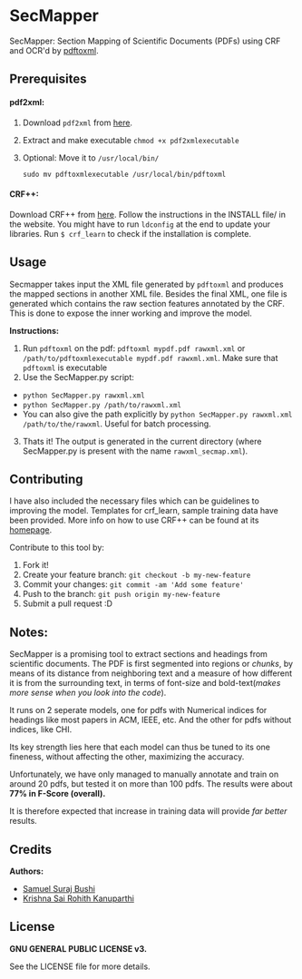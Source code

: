# SecMapper

SecMapper: Section Mapping of Scientific Documents (PDFs)
using CRF and OCR'd by [pdftoxml][1].


## Prerequisites

####  pdf2xml:

1. Download `pdf2xml` from [here][1].
2. Extract and make executable `chmod +x pdf2xmlexecutable`
3. Optional: Move it to  `/usr/local/bin/`

   `sudo mv pdftoxmlexecutable /usr/local/bin/pdftoxml`

####  CRF++:

Download CRF++ from [here][2]. Follow the instructions in the INSTALL file/ in the website. You might have to run `ldconfig` at the end to update your libraries. Run `$ crf_learn` to check if the installation is complete.



## Usage

Secmapper takes input the XML file generated by `pdftoxml` and produces the mapped sections in another XML file. Besides the final XML, one file is generated which contains the raw section features annotated by the CRF. This is done to expose the inner working and improve the model.

**Instructions:**
1. Run `pdftoxml` on the pdf: `pdftoxml mypdf.pdf rawxml.xml`
   or `/path/to/pdftoxmlexecutable mypdf.pdf rawxml.xml`. Make sure that `pdftoxml` is executable
2. Use the SecMapper.py script:
  * `python SecMapper.py rawxml.xml`
  * `python SecMapper.py /path/to/rawxml.xml`
  * You can also give the path explicitly by `python SecMapper.py rawxml.xml /path/to/the/rawxml`. Useful for batch processing.
3. Thats it! The output is generated in the current directory (where SecMapper.py is present with the name `rawxml_secmap.xml`).

## Contributing

I have also included the necessary files which can be guidelines to improving the model. Templates for crf_learn, sample training data have been provided. More info on how to use CRF++ can be found at its [homepage][2].

Contribute to this tool by:

1. Fork it!
2. Create your feature branch: `git checkout -b my-new-feature`
3. Commit your changes: `git commit -am 'Add some feature'`
4. Push to the branch: `git push origin my-new-feature`
5. Submit a pull request :D

## Notes:

SecMapper is a promising tool to extract sections and headings from scientific documents.  The PDF is first segmented into regions or *chunks*, by means of its distance from neighboring text and a measure of how different it is from the surrounding text, in terms of font-size and bold-text(*makes more sense when you look into the code*).

It runs on 2 seperate models, one for pdfs with Numerical indices for headings like most papers in ACM, IEEE, etc. And the other for pdfs without indices, like CHI.

Its key strength lies here that each model can thus be tuned to its one fineness, without affecting the other, maximizing the accuracy.

Unfortunately, we have only managed to manually annotate and train on around 20 pdfs, but tested it on more than 100 pdfs. The results were about **77% in F-Score (overall).** 

It is therefore expected that increase in training data will provide *far better* results.

## Credits

**Authors:**
   * [Samuel Suraj Bushi][3]
   * [Krishna Sai Rohith Kanuparthi][4]

## License

**GNU GENERAL PUBLIC LICENSE v3.**

See the LICENSE file for more details.

[1]: https://sourceforge.net/projects/pdf2xml/
[2]: https://taku910.github.io/crfpp/#download
[3]: mailto:samuelsbushi@gmail.com
[4]: mailto:krishnasai.rohith07@gmail.com